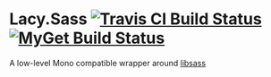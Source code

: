 # Lacy.Sass [![Travis CI Build Status](https://img.shields.io/travis/Nemo157/Lacy.Sass.svg?style=flat-square&label=Mono)](https://travis-ci.org/Nemo157/Lacy.Sass) [![MyGet Build Status](https://www.myget.org/BuildSource/Badge/nemo157?identifier=e9b68c81-896b-4981-a55d-7641a6a658bc)](https://www.myget.org/)

A low-level Mono compatible wrapper around [libsass](http://github.com/sass/libsass)
